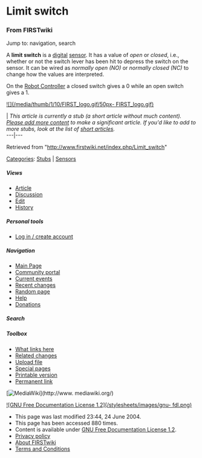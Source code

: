 # Limit switch

### From FIRSTwiki

Jump to: navigation, search

A **limit switch** is a [digital](/index.php/Digital "Digital" )
[sensor](/index.php/Sensor "Sensor" ). It has a value of _open_ or _closed_,
i.e., whether or not the switch lever has been hit to depress the switch on
the sensor. It can be wired as _normally open (NO)_ or _normally closed (NC)_
to change how the values are interpreted.

On the [Robot Controller](/index.php/Robot_Controller "Robot Controller" ) a
closed switch gives a 0 while an open switch gives a 1.

[![](/media/thumb/1/10/FIRST_logo.gif/50px-
FIRST_logo.gif)](/index.php/Image:FIRST_logo.gif "" )

|  _This article is currently a stub (a short article without much content).
[Please add more
content](http://www.firstwiki.net/index.php?title=Limit_switch&action=edit
"http://www.firstwiki.net/index.php?title=Limit_switch&action=edit" ) to make
a significant article. If you'd like to add to more stubs, look at the list of
[short articles](/index.php/Special:Shortpages "Special:Shortpages" )._  
---|---  
  
Retrieved from "<http://www.firstwiki.net/index.php/Limit_switch>"

[Categories](/index.php?title=Special:Categories&article=Limit_switch
"Special:Categories" ): [Stubs](/index.php/Category:Stubs "Category:Stubs" ) |
[Sensors](/index.php/Category:Sensors "Category:Sensors" )

##### Views

  * [Article](/index.php/Limit_switch)
  * [Discussion](/index.php?title=Talk:Limit_switch&action=edit)
  * [Edit](/index.php?title=Limit_switch&action=edit)
  * [History](/index.php?title=Limit_switch&action=history)

##### Personal tools

  * [Log in / create account](/index.php?title=Special:Userlogin&returnto=Limit_switch)

[](/index.php/Main_Page "Main Page" )

##### Navigation

  * [Main Page](/index.php/Main_Page)
  * [Community portal](/index.php/FIRSTwiki:Community_portal)
  * [Current events](/index.php/Current_events)
  * [Recent changes](/index.php/Special:Recentchanges)
  * [Random page](/index.php/Special:Random)
  * [Help](/index.php/Help:Contents)
  * [Donations](/index.php/FIRSTwiki:Site_support)

##### Search



##### Toolbox

  * [What links here](/index.php/Special:Whatlinkshere/Limit_switch)
  * [Related changes](/index.php/Special:Recentchangeslinked/Limit_switch)
  * [Upload file](/index.php/Special:Upload)
  * [Special pages](/index.php/Special:Specialpages)
  * [Printable version](/index.php?title=Limit_switch&printable=yes)
  * [Permanent link](/index.php?title=Limit_switch&oldid=39645)

[![MediaWiki](/skins/common/images/poweredby_mediawiki_88x31.png)](http://www.
mediawiki.org/)

[![GNU Free Documentation License 1.2](/stylesheets/images/gnu-
fdl.png)](http://www.gnu.org/copyleft/fdl.html)

  * This page was last modified 23:44, 24 June 2004.
  * This page has been accessed 880 times.
  * Content is available under [GNU Free Documentation License 1.2](http://www.gnu.org/copyleft/fdl.html "http://www.gnu.org/copyleft/fdl.html" ).
  * [Privacy policy](/index.php/FIRSTwiki:Privacy_policy "FIRSTwiki:Privacy policy" )
  * [About FIRSTwiki](/index.php/FIRSTwiki:About "FIRSTwiki:About" )
  * [Terms and Conditions](/index.php/FIRSTwiki:Terms_and_conditions "FIRSTwiki:Terms and conditions" )


